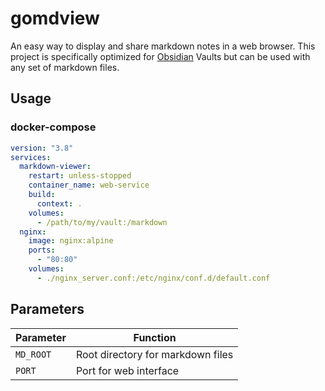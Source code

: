 # gomdview

An easy way to display and share markdown notes in a web browser.  This project is specifically optimized for [Obsidian](https://obsidian.md) Vaults but can be used with any set of markdown files.

## Usage

### docker-compose

```yaml
version: "3.8"
services:
  markdown-viewer:
    restart: unless-stopped
    container_name: web-service
    build:
      context: .
    volumes:
      - /path/to/my/vault:/markdown
  nginx:
    image: nginx:alpine
    ports:
      - "80:80"
    volumes:
      - ./nginx_server.conf:/etc/nginx/conf.d/default.conf
```

## Parameters

| Parameter | Function |
| -- | -- |
| `MD_ROOT` | Root directory for markdown files |
| `PORT` | Port for web interface |